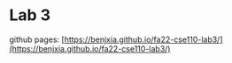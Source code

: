 # Lab 3

github pages: [https://benjxia.github.io/fa22-cse110-lab3/](https://benjxia.github.io/fa22-cse110-lab3/)
